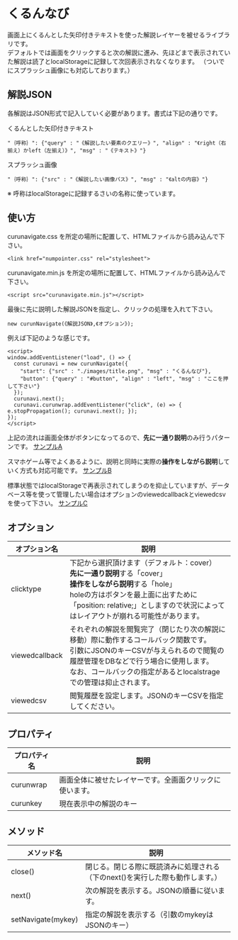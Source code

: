 くるんなび
=========

画面上にくるんとした矢印付きテキストを使った解説レイヤーを被せるライブラリです。  
デフォルトでは画面をクリックすると次の解説に進み、先ほどまで表示されていた解説は読了とlocalStorageに記録して次回表示されなくなります。
（ついでにスプラッシュ画像にも対応しております。）


解説JSON
---------------------------------
各解説はJSON形式で記入していく必要があります。書式は下記の通りです。

くるんとした矢印付きテキスト

    "｛呼称｝": {"query" : "《解説したい要素のクエリー》", "align" : "《right（右揃え）かleft（左揃え）》", "msg" : "《テキスト》"}

スプラッシュ画像

    "｛呼称｝": {"src" : "《解説したい画像パス》", "msg" : "《altの内容》"}

※ 呼称はlocalStorageに記録するさいの名称に使っています。


使い方
---------------------------------
curunavigate.css を所定の場所に配置して、HTMLファイルから読み込んで下さい。

    <link href="numpointer.css" rel="stylesheet">
    
curunavigate.min.js を所定の場所に配置して、HTMLファイルから読み込んで下さい。

    <script src="curunavigate.min.js"></script>

最後に先に説明した解説JSONを指定し、クリックの処理を入れて下さい。

	new curunNavigate(《解説JSON》,《オプション》);

例えば下記のような感じです。

    <script>
    window.addEventListener("load", () => {
      const curunavi = new curunNavigate({
        "start": {"src" : "./images/title.png", "msg" : "くるんなび"},
        "button": {"query" : "#button", "align" : "left", "msg" : "ここを押して下さい"}
      });
      curunavi.next();
      curunavi.curunwrap.addEventListener("click", (e) => { e.stopPropagation(); curunavi.next(); });
    });
    </script>

上記の流れは画面全体がボタンになってるので、**先に一通り説明**のみ行うパターンです。
[サンプルA](https://tools.uda2.com/curunavigate/ "サンプルA")

スマホゲーム等でよくあるように、説明と同時に実際の**操作をしながら説明**していく方式も対応可能です。
[サンプルB](https://tools.uda2.com/curunavigate/index2.html "サンプルB")

標準状態ではlocalStorageで再表示されてしまうのを抑止していますが、データベース等を使って管理したい場合はオプションのviewedcallbackとviewedcsvを使って下さい。
[サンプルC](https://tools.uda2.com/curunavigate/index3.html "サンプルC")


オプション
---------------------------------
| オプション名 | 説明 |
| --- | --- |
| clicktype | 下記から選択頂けます（デフォルト：cover）<br>**先に一通り説明**する「cover」<br>**操作をしながら説明**する「hole」<br>holeの方はボタンを最上面に出すために「position: relative;」としますので状況によってはレイアウトが崩れる可能性があります。 |
| viewedcallback | それぞれの解説を閲覧完了（閉じたり次の解説に移動）際に動作するコールバック関数です。<br>引数にJSONのキーCSVが与えられるので閲覧の履歴管理をDBなどで行う場合に使用します。<br>なお、コールバックの指定があるとlocalstrageでの管理は抑止されます。 |
| viewedcsv | 閲覧履歴を設定します。JSONのキーCSVを指定してください。 |


プロパティ
---------------------------------
| プロパティ名 | 説明 |
| --- | --- |
| curunwrap | 画面全体に被せたレイヤーです。全画面クリックに使います。 |
| curunkey | 現在表示中の解説のキー |


メソッド
---------------------------------
| メソッド名 | 説明 |
| --- | --- |
| close() | 閉じる。閉じる際に既読済みに処理される（下のnext()を実行した際も動作します。） |
| next() | 次の解説を表示する。JSONの順番に従います。 |
| setNavigate(mykey) | 指定の解説を表示する（引数のmykeyはJSONのキー） |

